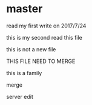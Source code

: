 # master

read my first write on 2017/7/24


this is my second read this file


this is not a new file


THIS FILE NEED TO MERGE

this is a family

merge

server edit
